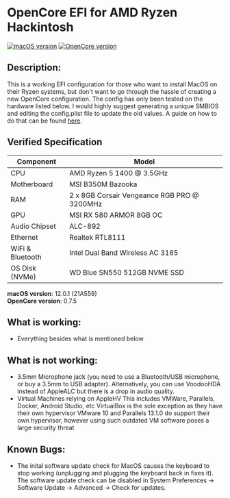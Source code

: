 # OpenCore EFI for AMD Ryzen Hackintosh

[![macOS version](https://img.shields.io/badge/macOS-12.0.1-informational.svg)](https://www.apple.com/macos)
[![OpenCore version](https://img.shields.io/badge/OpenCore-0.7.5-informational.svg)](https://github.com/acidanthera/OpenCorePkg)

## Description:
This is a working EFI configuration for those who want to install MacOS on their Ryzen systems, but don't want to go through the hassle of creating a new OpenCore configuration. The config has only been tested on the hardware listed below.
I would highly suggest generating a unique SMBIOS and editing the config.plist file to update the old values. A guide on how to do that can be found [here](https://dortania.github.io/OpenCore-Install-Guide/AMD/zen.html#platforminfo).

## Verified Specification

| **Component**    | **Model**                                   |
| ---------------- | ------------------------------------------- |
| CPU              | AMD Ryzen 5 1400 @ 3.5GHz                   |
| Motherboard      | MSI B350M Bazooka                           |
| RAM              | 2 x 8GB Corsair Vengeance RGB PRO @ 3200MHz |
| GPU              | MSI RX 580 ARMOR 8GB OC                     |
| Audio Chipset    | ALC-892                                     |
| Ethernet         | Realtek RTL8111                             |
| WiFi & Bluetooth | Intel Dual Band Wireless AC 3165            |
| OS Disk (NVMe)   | WD Blue SN550 512GB NVME SSD                |

**macOS version**: 12.0.1 (21A559) \
**OpenCore version**: 0.7.5

## What is working:

- Everything besides what is mentioned below

## What is not working:

- 3.5mm Microphone jack (you need to use a Bluetooth/USB microphone, or buy a 3.5mm to USB adapter). Alternatively, you can use VoodooHDA instead of AppleALC but there is a drop in audio quality.
- Virtual Machines relying on AppleHV
    This includes VMWare, Parallels, Docker, Android Studio, etc
    VirtualBox is the sole exception as they have their own hypervisor
    VMware 10 and Parallels 13.1.0 do support their own hypervisor, however using such outdated VM software poses a large security threat

## Known Bugs:
- The inital software update check for MacOS causes the keyboard to stop working (unplugging and plugging the keyboard back in fixes it). The software update check can be disabled in System Preferences -> Software Update -> Advanced -> Check for updates.

